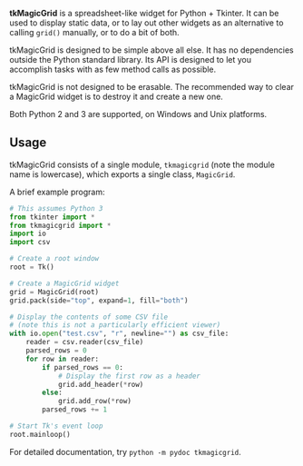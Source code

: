 **tkMagicGrid** is a spreadsheet-like widget for Python + Tkinter. It can be used to display static data, or to lay out other widgets as an alternative to calling `grid()` manually, or to do a bit of both.

tkMagicGrid is designed to be simple above all else. It has no dependencies outside the Python standard library. Its API is designed to let you accomplish tasks with as few method calls as possible.

tkMagicGrid is not designed to be erasable. The recommended way to clear a MagicGrid widget is to destroy it and create a new one.

Both Python 2 and 3 are supported, on Windows and Unix platforms.


## Usage

tkMagicGrid consists of a single module, `tkmagicgrid` (note the module
name is lowercase), which exports a single class, `MagicGrid`.

A brief example program:

```python
# This assumes Python 3
from tkinter import *
from tkmagicgrid import *
import io
import csv

# Create a root window
root = Tk()

# Create a MagicGrid widget
grid = MagicGrid(root)
grid.pack(side="top", expand=1, fill="both")

# Display the contents of some CSV file
# (note this is not a particularly efficient viewer)
with io.open("test.csv", "r", newline="") as csv_file:
    reader = csv.reader(csv_file)
    parsed_rows = 0
    for row in reader:
        if parsed_rows == 0:
    	    # Display the first row as a header
    	    grid.add_header(*row)
        else:
    	    grid.add_row(*row)
        parsed_rows += 1

# Start Tk's event loop
root.mainloop()
```

For detailed documentation, try `python -m pydoc tkmagicgrid`.
